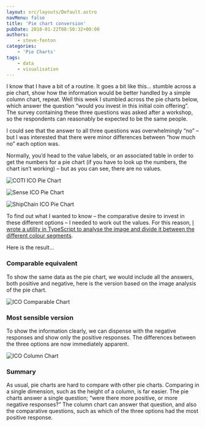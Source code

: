 ```yaml
---
layout: src/layouts/Default.astro
navMenu: false
title: 'Pie chart conversion'
pubDate: 2018-01-22T08:50:32+00:00
authors:
    - steve-fenton
categories:
    - 'Pie Charts'
tags:
    - data
    - visualisation
---
```


I know that I have a bit of a routine. It goes a bit like this… stumble across a pie chart, show how the information would be better handled by a simple column chart, repeat. Well this week I stumbled across the pie charts below, which answer the question “would you invest in this initial coin offering”. The survey containing these three questions was asked after a workshop, so the respondents can reasonably be expected to be the same people.

I could see that the answer to all three questions was overwhelmingly “no” – but I was interested that there were minor differences between “how much no” each option was.

Normally, you’d head to the value labels, or an associated table in order to get the numbers for a pie chart (if you have to look up the numbers, the chart isn’t working) – but as you can see, there are no values.

![COTI ICO Pie Chart](/img/2018/01/pie-coti-ico.jpg)

![Sense ICO Pie Chart](/img/2018/01/pie-sense-ico.jpg)

![ShipChain ICO Pie Chart](/img/2018/01/pie-shipchain-ico.jpg)

To find out what I wanted to know – the comparative desire to invest in these different options – I needed to work out the values. For this reason, [I wrote a utility in TypeScript to analyse the image and divide it between the different colour segments](/2018/01/typescript-pixel-counter/).

Here is the result…

### Comparable equivalent

To show the same data as the pie chart, we would include all the answers, both positive and negative, here is the version based on the image analysis of the pie chart.

![ICO Comparable Chart](/img/2018/01/ico-column-chart-comparable.png)

### Most sensible version

To show the information clearly, we can dispense with the negative responses and show only the positive responses. The differences between the three options are now immediately apparent.

![ICO Column Chart](/img/2018/01/ico-column-chart.png)

### Summary

As usual, pie charts are hard to compare with other pie charts. Comparing in a single dimension, such as the height of a column, is far easier. The pie charts answer a single question; “were there more positive, or more negative responses?” The column chart can answer that question, and also the comparative questions, such as which of the three options had the most positive response.